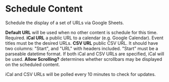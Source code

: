 # Schedule Content
Schedule the display of a set of URLs via Google Sheets.

**Default URL** will be used when no other content is schedule for this time. Required.
**iCal URL** a public URL to a calendar (e.g. Google Calendar). Event titles must be the desired URLs.
**CSV URL** public CSV URL. It should have two columns: "Start", and "URL" with headers included. "Start" must be a parseable datetime format. If both iCal and CSV URLs are specified, iCal will be used.
**Allow Scrolling?** determines whether scrollbars may be displayed on the scheduled content.

iCal and CSV URLs will be polled every 10 minutes to check for updates.